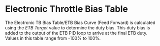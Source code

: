 # Electronic Throttle Bias Table

The Electronic TB Bias Table/ETB Bias Curve (Feed Forward) is calculated using the _ETB Target_ value to determine the duty bias. This duty bias is added to the output of the ETB PID loop to arrive at the final ETB duty. Values in this table range from -100% to 100%. 
